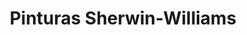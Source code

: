 ---
title: "Pinturas Sherwin-Williams"
url: /guayaquil/pinturas-sherwin-williams-victor-emilio-estrada-s/
shop: pintura
---